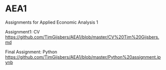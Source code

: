 # AEA1
Assignments for Applied Economic Analysis 1

Assignment1: CV
https://github.com/TimGijsbers/AEA1/blob/master/CV%20Tim%20Gijsbers.md

Final Assignment: Python
https://github.com/TimGijsbers/AEA1/blob/master/Python%20assignment.ipynb
